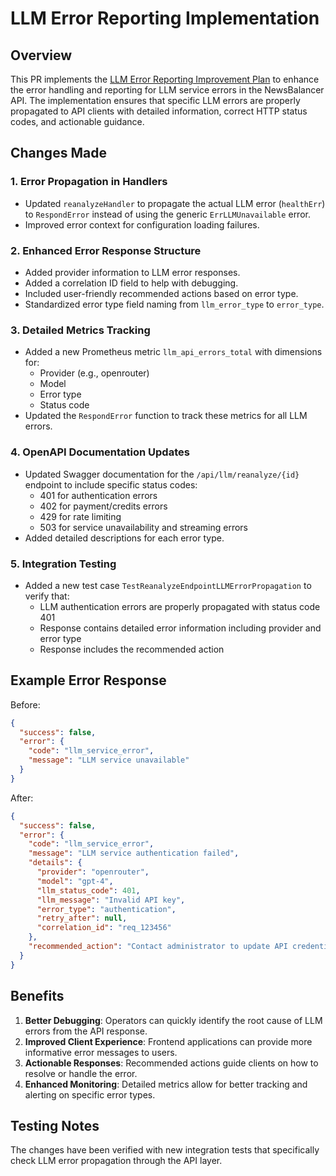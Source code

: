 # LLM Error Reporting Implementation

## Overview

This PR implements the [LLM Error Reporting Improvement Plan](llm_error_reporting_improvement.md) to enhance the error handling and reporting for LLM service errors in the NewsBalancer API. The implementation ensures that specific LLM errors are properly propagated to API clients with detailed information, correct HTTP status codes, and actionable guidance.

## Changes Made

### 1. Error Propagation in Handlers

- Updated `reanalyzeHandler` to propagate the actual LLM error (`healthErr`) to `RespondError` instead of using the generic `ErrLLMUnavailable` error.
- Improved error context for configuration loading failures.

### 2. Enhanced Error Response Structure

- Added provider information to LLM error responses.
- Added a correlation ID field to help with debugging.
- Included user-friendly recommended actions based on error type.
- Standardized error type field naming from `llm_error_type` to `error_type`.

### 3. Detailed Metrics Tracking

- Added a new Prometheus metric `llm_api_errors_total` with dimensions for:
  - Provider (e.g., openrouter)
  - Model 
  - Error type
  - Status code
- Updated the `RespondError` function to track these metrics for all LLM errors.

### 4. OpenAPI Documentation Updates

- Updated Swagger documentation for the `/api/llm/reanalyze/{id}` endpoint to include specific status codes:
  - 401 for authentication errors
  - 402 for payment/credits errors
  - 429 for rate limiting
  - 503 for service unavailability and streaming errors
- Added detailed descriptions for each error type.

### 5. Integration Testing

- Added a new test case `TestReanalyzeEndpointLLMErrorPropagation` to verify that:
  - LLM authentication errors are properly propagated with status code 401
  - Response contains detailed error information including provider and error type
  - Response includes the recommended action

## Example Error Response

Before:
```json
{
  "success": false,
  "error": {
    "code": "llm_service_error",
    "message": "LLM service unavailable"
  }
}
```

After:
```json
{
  "success": false,
  "error": {
    "code": "llm_service_error", 
    "message": "LLM service authentication failed",
    "details": {
      "provider": "openrouter",
      "model": "gpt-4",
      "llm_status_code": 401,
      "llm_message": "Invalid API key",
      "error_type": "authentication",
      "retry_after": null,
      "correlation_id": "req_123456"
    },
    "recommended_action": "Contact administrator to update API credentials"
  }
}
```

## Benefits

1. **Better Debugging**: Operators can quickly identify the root cause of LLM errors from the API response.
2. **Improved Client Experience**: Frontend applications can provide more informative error messages to users.
3. **Actionable Responses**: Recommended actions guide clients on how to resolve or handle the error.
4. **Enhanced Monitoring**: Detailed metrics allow for better tracking and alerting on specific error types.

## Testing Notes

The changes have been verified with new integration tests that specifically check LLM error propagation through the API layer. 